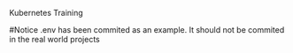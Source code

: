 Kubernetes Training

#Notice
.env has been commited as an example. It should not be commited in the real world projects
